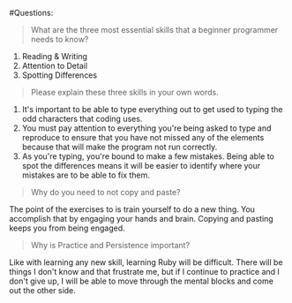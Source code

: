 #Questions:
>What are the three most essential skills that a beginner programmer needs to know?

1. Reading & Writing
2. Attention to Detail
3. Spotting Differences

>Please explain these three skills in your own words.

1. It's important to be able to type everything out to get used to typing the odd characters that coding uses.
2. You must pay attention to everything you're being asked to type and reproduce to ensure that you have not missed any of the elements because that will make the program not run correctly.
3. As you're typing, you're bound to make a few mistakes.  Being able to spot the differences means it will be easier to identify where your mistakes are to be able to fix them.

>Why do you need to not copy and paste?

The point of the exercises to is train yourself to do a new thing.  You accomplish that by engaging your hands and brain.  Copying and pasting keeps you from being engaged.

>Why is Practice and Persistence important?

Like with learning any new skill, learning Ruby will be difficult.  There will be things I don't know and that frustrate me, but if I continue to practice and I don't give up, I will be able to move through the mental blocks and come out the other side.
